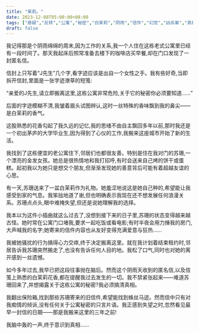 ```yaml
---
title: "茉莉。"
date: 2023-12-08T05:00:00+08:00
tags: ["悬疑","反转","公寓","秘密","白茉莉","阴雨","信件","幻觉","凶杀案","真相","调查", "Claude"]
draft: false
--- 
```


我记得那是个阴雨绵绵的周末,因为工作的关系,我一个人住在这栋老式公寓里已经有一段时间了。那天我起床后照常准备去楼下的咖啡店买早餐,却在门口发现了一封匿名信。

信封上只写着“J先生”几个字,看字迹应该是出自一个女性之手。我有些好奇,当即拆开信封,里面是一张字迹潦草的短笺:

“亲爱的J先生,请立即搬离这里,这栋公寓非常危险,关于它的秘密你必须要知道......”

后面的字迹模糊不清,我皱着眉头试图辨认,这时一丝特殊的香味飘到我的鼻尖——是白茉莉的香气。

这股熟悉的花香勾起了我久远的记忆,我的思绪不由自主飘回多年以前,那时我还是一个初出茅庐的大学毕业生,因为得到了心仪的工作,我搬来这座城市开始了新的生活。

我找到了这栋便宜的老公寓住下,邻居们也都很友善。特别是住在我对门的苏珊,一个漂亮的金发女孩。她总是很热情地和我打招呼,有时会送来自己烤的饼干或蛋糕。起初我以为她只是想交个朋友,但渐渐发现她的善意背后可能有着超越友谊的心思。

有一天,苏珊送来了一盆白茉莉作为礼物。她羞涩地说这是她自己种的,希望能让我感受到家的气息。我笨拙地道了谢,但也明确表示我现在还不想发展任何浪漫关系。苏珊点点头,眼中难掩失望,但还是说她理解我的选择。

我本以为这件小插曲就这么过去了,没想到接下来的日子里,苏珊的状态变得越来越古怪。她时常在公寓门口堵我,要求一起吃饭或看电影;有时半夜会用力捶我的房门,大声喊我的名字;她寄来的信件内容也从友好变得充满爱意与狂热......

我被她骚扰的行为搞得心力交瘁,终于决定搬离这里。就在我计划着结束租约时,邻居告诉我苏珊突然搬走了,也没有告诉任何人目的地。我松了口气,同时也对她的离开感到一丝遗憾。

如今多年过去,我早已把这段往事抛在脑后。然而这个阴雨天收到的匿名信,以及信笺上熟悉的白茉莉花香,都在提醒我过去发生的一切。我不禁紧张起来——难道苏珊回来了,并想揭露关于这栋公寓的秘密?我必须搞清真相。

我翻出保险箱,找到那些苏珊寄来的旧信件,希望能找到蛛丝马迹。然而信中只有对我痴情的倾诉,没有任何关于公寓秘密的只言片语。我正感到失望之时,忽然看见最早一封信的日期——那是我搬来这里的三年之前!

我脑中轰的一声,终于意识到真相......